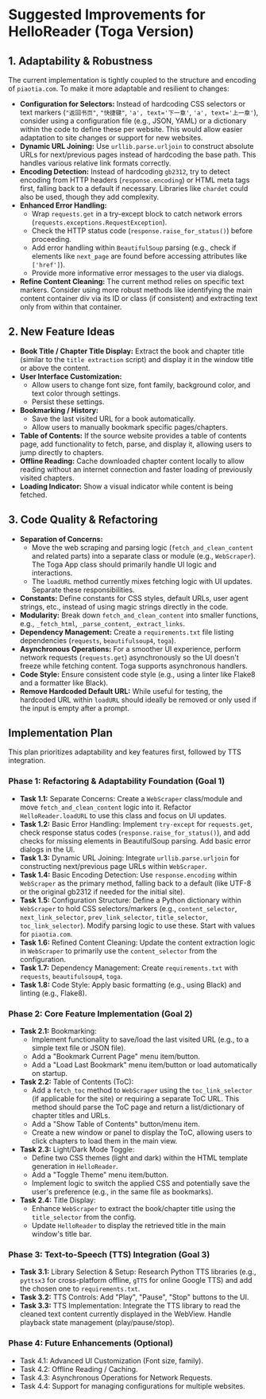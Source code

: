 # Suggested Improvements for HelloReader (Toga Version)



## 1. Adaptability & Robustness

The current implementation is tightly coupled to the structure and encoding of `piaotia.com`. To make it more adaptable and resilient to changes:

*   **Configuration for Selectors:** Instead of hardcoding CSS selectors or text markers (`"返回书页"`, `"快捷键"`, `'a', text='下一章'`, `'a', text='上一章'`), consider using a configuration file (e.g., JSON, YAML) or a dictionary within the code to define these per website. This would allow easier adaptation to site changes or support for new websites.
*   **Dynamic URL Joining:** Use `urllib.parse.urljoin` to construct absolute URLs for next/previous pages instead of hardcoding the base path. This handles various relative link formats correctly.
*   **Encoding Detection:** Instead of hardcoding `gb2312`, try to detect encoding from HTTP headers (`response.encoding`) or HTML meta tags first, falling back to a default if necessary. Libraries like `chardet` could also be used, though they add complexity.
*   **Enhanced Error Handling:**
    *   Wrap `requests.get` in a try-except block to catch network errors (`requests.exceptions.RequestException`).
    *   Check the HTTP status code (`response.raise_for_status()`) before proceeding.
    *   Add error handling within `BeautifulSoup` parsing (e.g., check if elements like `next_page` are found before accessing attributes like `['href']`).
    *   Provide more informative error messages to the user via dialogs.
*   **Refine Content Cleaning:** The current method relies on specific text markers. Consider using more robust methods like identifying the main content container div via its ID or class (if consistent) and extracting text only from within that container.

## 2. New Feature Ideas

*   **Book Title / Chapter Title Display:** Extract the book and chapter title (similar to the `title extraction` script) and display it in the window title or above the content.
*   **User Interface Customization:**
    *   Allow users to change font size, font family, background color, and text color through settings.
    *   Persist these settings.
*   **Bookmarking / History:**
    *   Save the last visited URL for a book automatically.
    *   Allow users to manually bookmark specific pages/chapters.
*   **Table of Contents:** If the source website provides a table of contents page, add functionality to fetch, parse, and display it, allowing users to jump directly to chapters.
*   **Offline Reading:** Cache downloaded chapter content locally to allow reading without an internet connection and faster loading of previously visited chapters.
*   **Loading Indicator:** Show a visual indicator while content is being fetched.

## 3. Code Quality & Refactoring

*   **Separation of Concerns:**
    *   Move the web scraping and parsing logic (`fetch_and_clean_content` and related parts) into a separate class or module (e.g., `WebScraper`). The Toga App class should primarily handle UI logic and interactions.
    *   The `loadURL` method currently mixes fetching logic with UI updates. Separate these responsibilities.
*   **Constants:** Define constants for CSS styles, default URLs, user agent strings, etc., instead of using magic strings directly in the code.
*   **Modularity:** Break down `fetch_and_clean_content` into smaller functions, e.g., `_fetch_html`, `_parse_content`, `_extract_links`.
*   **Dependency Management:** Create a `requirements.txt` file listing dependencies (`requests`, `beautifulsoup4`, `toga`).
*   **Asynchronous Operations:** For a smoother UI experience, perform network requests (`requests.get`) asynchronously so the UI doesn't freeze while fetching content. Toga supports asynchronous handlers.
*   **Code Style:** Ensure consistent code style (e.g., using a linter like Flake8 and a formatter like Black).
*   **Remove Hardcoded Default URL:** While useful for testing, the hardcoded URL within `loadURL` should ideally be removed or only used if the input is empty after a prompt.

## Implementation Plan

This plan prioritizes adaptability and key features first, followed by TTS integration.

### Phase 1: Refactoring & Adaptability Foundation (Goal 1)

*   **Task 1.1:** Separate Concerns: Create a `WebScraper` class/module and move `fetch_and_clean_content` logic into it. Refactor `HelloReader.loadURL` to use this class and focus on UI updates.
*   **Task 1.2:** Basic Error Handling: Implement `try-except` for `requests.get`, check response status codes (`response.raise_for_status()`), and add checks for missing elements in BeautifulSoup parsing. Add basic error dialogs in the UI.
*   **Task 1.3:** Dynamic URL Joining: Integrate `urllib.parse.urljoin` for constructing next/previous page URLs within `WebScraper`.
*   **Task 1.4:** Basic Encoding Detection: Use `response.encoding` within `WebScraper` as the primary method, falling back to a default (like UTF-8 or the original gb2312 if needed for the initial site).
*   **Task 1.5:** Configuration Structure: Define a Python dictionary within `WebScraper` to hold CSS selectors/markers (e.g., `content_selector`, `next_link_selector`, `prev_link_selector`, `title_selector`, `toc_link_selector`). Modify parsing logic to use these. Start with values for `piaotia.com`.
*   **Task 1.6:** Refined Content Cleaning: Update the content extraction logic in `WebScraper` to primarily use the `content_selector` from the configuration.
*   **Task 1.7:** Dependency Management: Create `requirements.txt` with `requests`, `beautifulsoup4`, `toga`.
*   **Task 1.8:** Code Style: Apply basic formatting (e.g., using Black) and linting (e.g., Flake8).

### Phase 2: Core Feature Implementation (Goal 2)

*   **Task 2.1:** Bookmarking:
    *   Implement functionality to save/load the last visited URL (e.g., to a simple text file or JSON file).
    *   Add a "Bookmark Current Page" menu item/button.
    *   Add a "Load Last Bookmark" menu item/button or load automatically on startup.
*   **Task 2.2:** Table of Contents (ToC):
    *   Add a `fetch_toc` method to `WebScraper` using the `toc_link_selector` (if applicable for the site) or requiring a separate ToC URL. This method should parse the ToC page and return a list/dictionary of chapter titles and URLs.
    *   Add a "Show Table of Contents" button/menu item.
    *   Create a new window or panel to display the ToC, allowing users to click chapters to load them in the main view.
*   **Task 2.3:** Light/Dark Mode Toggle:
    *   Define two CSS themes (light and dark) within the HTML template generation in `HelloReader`.
    *   Add a "Toggle Theme" menu item/button.
    *   Implement logic to switch the applied CSS and potentially save the user's preference (e.g., in the same file as bookmarks).
*   **Task 2.4:** Title Display:
    *   Enhance `WebScraper` to extract the book/chapter title using the `title_selector` from the config.
    *   Update `HelloReader` to display the retrieved title in the main window's title bar.

### Phase 3: Text-to-Speech (TTS) Integration (Goal 3)

*   **Task 3.1:** Library Selection & Setup: Research Python TTS libraries (e.g., `pyttsx3` for cross-platform offline, `gTTS` for online Google TTS) and add the chosen one to `requirements.txt`.
*   **Task 3.2:** TTS Controls: Add "Play", "Pause", "Stop" buttons to the UI.
*   **Task 3.3:** TTS Implementation: Integrate the TTS library to read the cleaned text content currently displayed in the WebView. Handle playback state management (play/pause/stop).

### Phase 4: Future Enhancements (Optional)

*   Task 4.1: Advanced UI Customization (Font size, family).
*   Task 4.2: Offline Reading / Caching.
*   Task 4.3: Asynchronous Operations for Network Requests.
*   Task 4.4: Support for managing configurations for multiple websites. 